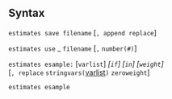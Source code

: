 ## Syntax

`estimates save filename` \[`, append replace`\]

`estimates use`<span class="nowrap"> _ `filename` \[`,`
`number(#)`\]

`estimates esample:` \[`varlist`\] _\[`if`\]
\[`in`\]_ _\[`weight`\]_  
\[`, replace`
`stringvars(`[varlist](http://www.stata.com/help.cgi?varlist)`)`
`zeroweight`\]

`estimates esample`
